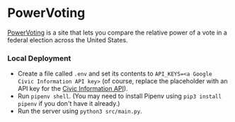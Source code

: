 # PowerVoting
[PowerVoting](https://powervoting.org) is a site that lets you compare the relative power of a vote in a federal election across the United States.

### Local Deployment
* Create a file called `.env` and set its contents to `API_KEYS=<a Google Civic Information API key>` (of course, replace the placeholder with an API key for the [Civic Information API](https://developers.google.com/civic-information/)).
* Run `pipenv shell`. (You may need to install Pipenv using `pip3 install pipenv` if you don't have it already.)
* Run the server using `python3 src/main.py`.